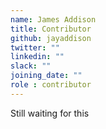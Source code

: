 ```yaml
---
name: James Addison
title: Contributor
github: jayaddison
twitter: ""
linkedin: ""
slack: ""
joining_date: ""
role : contributor
---
```


Still waiting for this
